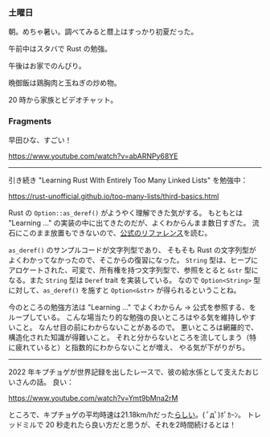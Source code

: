 ### 土曜日

朝。めちゃ暑い。調べてみると暦上はすっかり初夏だった。

午前中はスタバで Rust の勉強。

午後はお家でのんびり。

晩御飯は鶏胸肉と玉ねぎの炒め物。

20 時から家族とビデオチャット。

### Fragments

早田ひな、すごい！

https://www.youtube.com/watch?v=abARNPy68YE

---

引き続き "Learning Rust With Entirely Too Many Linked Lists" を勉強中：

https://rust-unofficial.github.io/too-many-lists/third-basics.html

Rust の `Option::as_deref()` がようやく理解できた気がする。
もともとは "Learning ..." の実装の中に出てきたのだが、よくわからんまま数日すぎた。
流石にこのまま放置もできないので、[公式のリファレンス](https://doc.rust-lang.org/std/option/enum.Option.html#method.as_deref)を読む。

`as_deref()` のサンプルコードが文字列型であり、
そもそも Rust の文字列型がよくわかってなかったので、そこからの復習になった。
`String` 型は、ヒープにアロケートされた、可変で、所有権を持つ文字列型で、参照をとると `&str` 型になる。また `String` 型は `Deref` trait を実装している。
なので `Option<String>` 型に対して、`as_deref()` を施すと
`Option<&str>` が得られるということね。

今のところの勉強方法は "Learning ..." でよくわからん -> 公式を参照する、をループしている。
こんな場当たり的な勉強の良いところはやる気を維持しやすいこと。
なんせ目の前にわからないことがあるので。
悪いところは網羅的で、構造化された知識が得難いこと。
それと分からないところを流してしまう（特に疲れていると）と指数的にわからないことが増え、
やる気が下がりがち。

---

2022 年キプチョゲが世界記録を出したレースで、彼の給水係として支えたおじいさんの話。
良い：

https://www.youtube.com/watch?v=Ymt9bMna2rM

ところで、キプチョゲの平均時速は21.18km/hだった[らしい](https://www.redbull.com/jp-ja/eliud-kipchoge-sub-two-marathon-in-numbers)。( ﾟдﾟ)ﾎﾟｶｰﾝ。
トレッドミルで 20 秒走れたら良い方だと思うが、それを2時間続けるとは！
